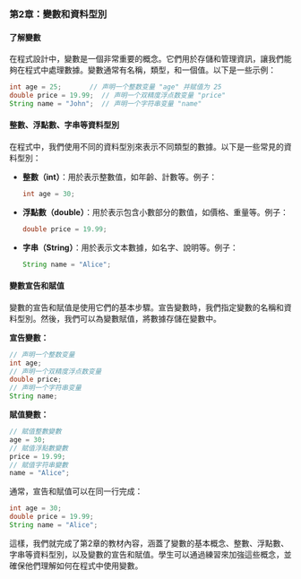 ### 第2章：變數和資料型別

#### 了解變數

在程式設計中，變數是一個非常重要的概念。它們用於存儲和管理資訊，讓我們能夠在程式中處理數據。變數通常有名稱，類型，和一個值。以下是一些示例：

```java
int age = 25;       // 声明一个整数变量 "age" 并赋值为 25
double price = 19.99;  // 声明一个双精度浮点数变量 "price"
String name = "John";  // 声明一个字符串变量 "name"
```

#### 整數、浮點數、字串等資料型別

在程式中，我們使用不同的資料型別來表示不同類型的數據。以下是一些常見的資料型別：

- **整數（int）**：用於表示整數值，如年齡、計數等。例子：

  ```java
  int age = 30;
  ```

- **浮點數（double）**：用於表示包含小數部分的數值，如價格、重量等。例子：

  ```java
  double price = 19.99;
  ```

- **字串（String）**：用於表示文本數據，如名字、說明等。例子：

  ```java
  String name = "Alice";
  ```

#### 變數宣告和賦值

變數的宣告和賦值是使用它們的基本步驟。宣告變數時，我們指定變數的名稱和資料型別。然後，我們可以為變數賦值，將數據存儲在變數中。

**宣告變數：**

```java
// 声明一个整数变量
int age;
// 声明一个双精度浮点数变量
double price;
// 声明一个字符串变量
String name;
```

**賦值變數：**

```java
// 賦值整數變數
age = 30;
// 賦值浮點數變數
price = 19.99;
// 賦值字符串變數
name = "Alice";
```

通常，宣告和賦值可以在同一行完成：

```java
int age = 30;
double price = 19.99;
String name = "Alice";
```

這樣，我們就完成了第2章的教材內容，涵蓋了變數的基本概念、整數、浮點數、字串等資料型別，以及變數的宣告和賦值。學生可以通過練習來加強這些概念，並確保他們理解如何在程式中使用變數。
